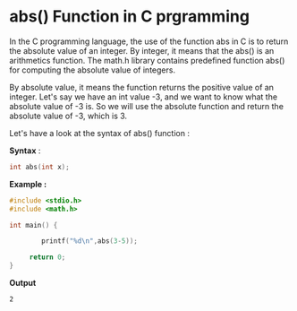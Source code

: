 # abs() Function in C prgramming

In the C programming language, the use of the function abs in C is to return the absolute value of an integer. By integer, it means that the abs() is an arithmetics function. The math.h library contains predefined function abs() for computing the absolute value of integers.

By absolute value, it means the function returns the positive value of an integer. Let's say we have an int value -3, and we want to know what the absolute value of -3 is. So we will use the absolute function and return the absolute value of -3, which is 3.

Let's have a look at the syntax of abs() function :

**Syntax** :

```c
int abs(int x);

```

**Example :** 
```c
#include <stdio.h>
#include <math.h>

int main() {

        printf("%d\n",abs(3-5));

     return 0;
}

```

**Output**
```
2
```
